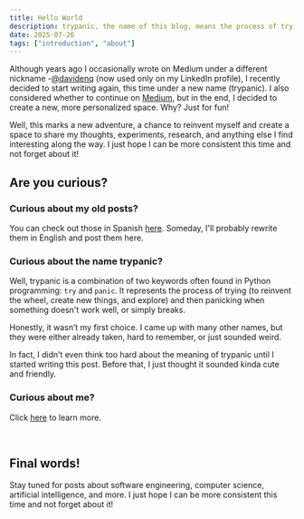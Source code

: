 ```yaml
---
title: Hello World
description: trypanic, the name of this blog, means the process of trying (to reinvent the wheel, create new things, and explore) and then panicking when something doesn't work well ...
date: 2025-07-26
tags: ["introduction", "about"]
---
```


Although years ago I occasionally wrote on Medium under a different nickname -[@davidenq](https://linkedin/in/davidenq) (now used only on my LinkedIn profile), I recently decided to start writing again, this time under a new name (trypanic). I also considered whether to continue on [Medium](https://medium.com/@trypanic), but in the end, I decided to create a new, more personalized space. Why? Just for fun!


Well, this marks a new adventure, a chance to reinvent myself and create a space to share my thoughts, experiments, research, and anything else I find interesting along the way. I just hope I can be more consistent this time and not forget about it!

## Are you curious?

### Curious about my old posts?

You can check out those in Spanish [here](https://medium.com/@trypanic). Someday, I'll probably rewrite them in English and post them here.

### Curious about the name trypanic?

Well, trypanic is a combination of two keywords often found in Python programming: `try` and `panic`. It represents the process of trying (to reinvent the wheel, create new things, and explore) and then panicking when something doesn't work well, or simply breaks.

Honestly, it wasn’t my first choice. I came up with many other names, but they were either already taken, hard to remember, or just sounded weird.

In fact, I didn’t even think too hard about the meaning of trypanic until I started writing this post. Before that, I just thought it sounded kinda cute and friendly.

### Curious about me?

Click [here](../../about) to learn more.

<br/>

## Final words!

Stay tuned for posts about software engineering, computer science, artificial intelligence, and more. I just hope I can be more consistent this time and not forget about it!
